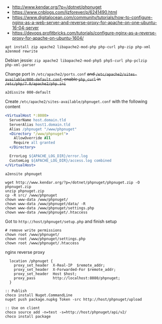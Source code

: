 * http://www.kendar.org/?p=/dotnet/phpnuget
* https://www.cnblogs.com/ljzforever/p/6241490.html
* https://www.digitalocean.com/community/tutorials/how-to-configure-nginx-as-a-web-server-and-reverse-proxy-for-apache-on-one-ubuntu-16-04-server
* https://devops.profitbricks.com/tutorials/configure-nginx-as-a-reverse-proxy-for-apache-on-ubuntu-1604/

```
apt install zip apache2 libapache2-mod-php php-curl php-zip php-xml
a2enmod rewrite
```
Debian jessie: `zip apache2 libapache2-mod-php5 php5-curl php-pclzip php-xml-parser`

Change port in `/etc/apache2/ports.conf` ~~and `/etc/apache2/sites-available/000-default.conf`, enable `php_curl` in `/etc/php/7.0/apache2/php.ini`~~

```shell
a2dissite 000-default
```

Create `/etc/apache2/sites-available/phpnuget.conf` with the following content
```apache
<VirtualHost *:8080>
  ServerName host.domain.tld
  ServerAlias host1.domain.tld
  Alias /phpnuget "/www/phpnuget"
  <Directory "/www/phpnuget">
    AllowOverride All
    Require all granted
  </Directory>

  ErrorLog ${APACHE_LOG_DIR}/error.log
  CustomLog ${APACHE_LOG_DIR}/access.log combined
</VirtualHost>
```

```
a2ensite phpnuget

wget http://www.kendar.org/?p=/dotnet/phpnuget/phpnuget.zip -O phpnuget.zip
unzip phpnuget.zip
cp -R src/ /www/phpnuget
chown www-data /www/phpnuget/
chown www-data /www/phpnuget/data/ -R
chown www-data /www/phpnuget/settings.php
chown www-data /www/phpnuget/.htaccess
```

Got to `http://host/phpnuget/setup.php` and finish setup

```
# remove write permissions
chown root /www/phpnuget/
chown root /www/phpnuget/settings.php
chown root /www/phpnuget/.htaccess
```

nginx reverse proxy
```
  location /phpnuget {
    proxy_set_header  X-Real-IP  $remote_addr;
    proxy_set_header  X-Forwarded-For $remote_addr;
    proxy_set_header  Host $host;
    proxy_pass        http://localhost:8080/phpnuget;
  }
```

```batch
:: Publish
choco install Nuget.CommandLine
nuget push package.nupkg Token -src http://host/phpnuget/upload

:: Use on client
choco source add -n=test -s=http://host/phpnuget/api/v2/
choco install package
```

